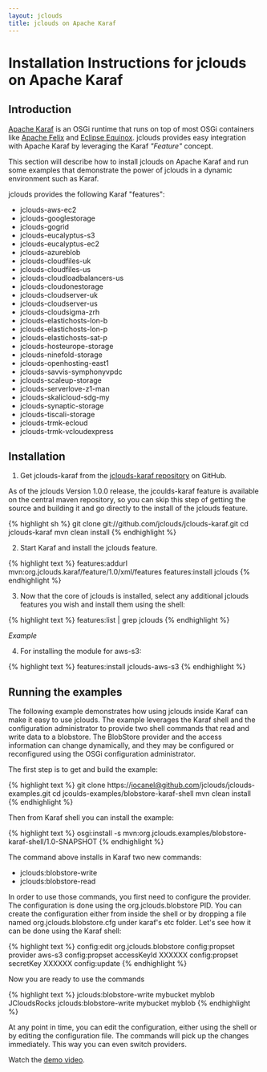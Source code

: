 ```yaml
---
layout: jclouds
title: jclouds on Apache Karaf
---
```

# Installation Instructions for jclouds on Apache Karaf

## Introduction

[Apache Karaf](http://karaf.apache.org) is an OSGi runtime that runs on top of most OSGi containers like [Apache Felix](http://felix.apache.org) and 
[Eclipse Equinox](http://www.eclipse.org/equinox/).  jclouds provides easy integration with Apache Karaf by leveraging the Karaf _"Feature"_ concept.

This section will describe how to install jclouds on Apache Karaf and run some examples that demonstrate the power of jclouds in a dynamic environment 
such as Karaf. 

jclouds provides the following Karaf "features":

  * jclouds-aws-ec2
  * jclouds-googlestorage
  * jclouds-gogrid
  * jclouds-eucalyptus-s3
  * jclouds-eucalyptus-ec2
  * jclouds-azureblob
  * jclouds-cloudfiles-uk
  * jclouds-cloudfiles-us
  * jclouds-cloudloadbalancers-us
  * jclouds-cloudonestorage
  * jclouds-cloudserver-uk
  * jclouds-cloudserver-us
  * jclouds-cloudsigma-zrh
  * jclouds-elastichosts-lon-b
  * jclouds-elastichosts-lon-p
  * jclouds-elastichosts-sat-p
  * jclouds-hosteurope-storage
  * jclouds-ninefold-storage
  * jclouds-openhosting-east1
  * jclouds-savvis-symphonyvpdc
  * jclouds-scaleup-storage
  * jclouds-serverlove-z1-man
  * jclouds-skalicloud-sdg-my
  * jclouds-synaptic-storage
  * jclouds-tiscali-storage
  * jclouds-trmk-ecloud
  * jclouds-trmk-vcloudexpress

## Installation

1. Get jclouds-karaf from the [jclouds-karaf repository](https://github.com/jclouds/jclouds-karaf) on GitHub.

As of the jclouds Version 1.0.0 release, the jcoulds-karaf feature is available on the central maven repository, so you can skip this step of getting the 
source and building it and go directly to the install of the jclouds feature.

{% highlight sh %}
git clone git://github.com/jclouds/jclouds-karaf.git
cd jclouds-karaf
mvn clean install
{% endhighlight %}

2. Start Karaf and install the jclouds feature.

{% highlight text %}
features:addurl mvn:org.jclouds.karaf/feature/1.0/xml/features
features:install jclouds
{% endhighlight %}

3. Now that the core of jclouds is installed, select any additional jclouds features you wish and install them using the shell:

{% highlight text %}
features:list | grep jclouds
{% endhighlight %}

_*Example*_

4. For installing the module for aws-s3:

{% highlight text %}
features:install jclouds-aws-s3
{% endhighlight %}


## Running the examples

The following example demonstrates how using jclouds inside Karaf can make it easy to use jclouds.  The example leverages the Karaf shell and the 
configuration administrator to provide two shell commands that read and write data to a blobstore.  The BlobStore provider and the access information 
can change dynamically, and they may be configured or reconfigured using the OSGi configuration administrator.

The first step is to get and build the example:

{% highlight text %}
git clone https://iocanel@github.com/jclouds/jclouds-examples.git
cd jcoulds-examples/blobstore-karaf-shell
mvn clean install
{% endhighlight %}

Then from Karaf shell you can install the example:

{% highlight text %}
osgi:install -s mvn:org.jclouds.examples/blobstore-karaf-shell/1.0-SNAPSHOT
{% endhighlight %}

The command above installs in Karaf two new commands:

  * jclouds:blobstore-write
  * jclouds:blobstore-read

In order to use those commands, you first need to configure the provider. The configuration is done 
using the org.jclouds.blobstore PID. You can create the configuration either from inside the shell or
by dropping  a file named org.jclouds.blobstore.cfg under karaf's etc folder. 
Let's see how it can be done using the Karaf shell:

{% highlight text %}
config:edit org.jclouds.blobstore
config:propset provider aws-s3
config:propset accessKeyId XXXXXX 
config:propset secretKey XXXXXX 
config:update
{% endhighlight %}

Now you are ready to use the commands

{% highlight text %}
jclouds:blobstore-write mybucket myblob JCloudsRocks
jclouds:blobstore-write mybucket myblob
{% endhighlight %}

At any point in time, you can edit the configuration, either using the shell or 
by editing the configuration file. The commands will pick up the changes immediately. 
This way you can even switch providers.


Watch the [demo video](http://www.youtube.com/watch?v=SIvSaGEKrkM).

